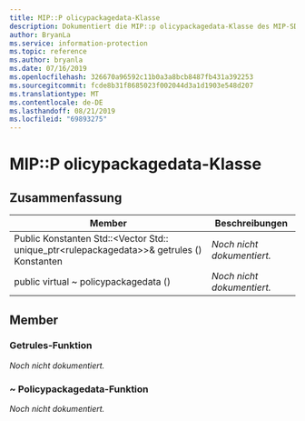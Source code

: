 ```yaml
---
title: MIP::P olicypackagedata-Klasse
description: Dokumentiert die MIP::p olicypackagedata-Klasse des MIP-SDK (Microsoft Information Protection).
author: BryanLa
ms.service: information-protection
ms.topic: reference
ms.author: bryanla
ms.date: 07/16/2019
ms.openlocfilehash: 326670a96592c11b0a3a8bcb8487fb431a392253
ms.sourcegitcommit: fcde8b31f8685023f002044d3a1d1903e548d207
ms.translationtype: MT
ms.contentlocale: de-DE
ms.lasthandoff: 08/21/2019
ms.locfileid: "69893275"
---
```

# <a name="class-mippolicypackagedata"></a>MIP::P olicypackagedata-Klasse 
  
## <a name="summary"></a>Zusammenfassung
 Member                        | Beschreibungen                                
--------------------------------|---------------------------------------------
Public Konstanten Std::\<Vector Std:: unique_ptr\<rulepackagedata\>\>& getrules () Konstanten  | _Noch nicht dokumentiert._
public virtual ~ policypackagedata ()  | _Noch nicht dokumentiert._
  
## <a name="members"></a>Member
  
### <a name="getrules-function"></a>Getrules-Funktion
_Noch nicht dokumentiert._

  
### <a name="policypackagedata-function"></a>~ Policypackagedata-Funktion
_Noch nicht dokumentiert._
